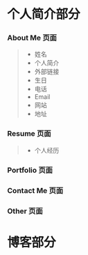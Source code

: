 # 个人简介部分

### About Me 页面

> - 姓名
> - 个人简介
> - 外部链接
> - 生日
> - 电话
> - Email
> - 网站
> - 地址

### Resume 页面

> - 个人经历

### Portfolio 页面

### Contact Me 页面

### Other 页面



# 博客部分

